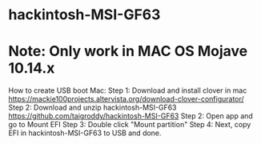 # hackintosh-MSI-GF63

# Note: Only work in MAC OS Mojave 10.14.x

How to create USB boot Mac:
Step 1: Download and install clover in mac https://mackie100projects.altervista.org/download-clover-configurator/
Step 2: Download and unzip hackintosh-MSI-GF63 https://github.com/taigroddy/hackintosh-MSI-GF63
Step 2: Open app and go to Mount EFI
Step 3: Double click "Mount partition"
Step 4: Next, copy EFI in hackintosh-MSI-GF63 to USB and done.
